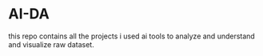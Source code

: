 # AI-DA
this repo contains all the projects i used ai tools to analyze and understand and visualize raw dataset.
